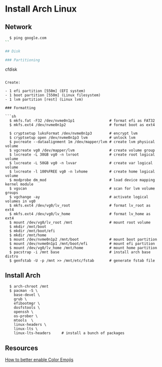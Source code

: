# Install Arch Linux

## Network

```sh
  $ ping google.com
``

## Disk

### Partitioning

  ```
  cfdisk
  ```

Create:

- 1 efi partition [550m] (EFI system)
- 1 boot partition [550m] (Linux filesystem)
- 1 lvm partition [rest] (Linux lvm)

### Formatting

  ```sh
    $ mkfs.fat -F32 /dev/nvme0n1p1                # format efi as FAT32
    $ mkfs.ext4 /dev/nvme0n1p2                    # format boot as ext4

    $ cryptsetup luksFormat /dev/nvme0n1p3        # encrypt lvm
    $ cryptsetup open /dev/nvme0n1p3 lvm          # unlock lvm
    $ pvcreate --dataalignment 1m /dev/mapper/lvm # create lvm physical volume
    $ vgcreate vg0 /dev/mapper/lvm                # create volume group
    $ lvcreate -L 30GB vg0 -n lvroot              # create root logical volume
    $ lvcreate -L 50GB vg0 -n lvvar               # create var logical volume
    $ lvcreate -l 100%FREE vg0 -n lvhome          # create home logical volume
    $ modprobe dm_mod                             # load device mapping kernel module
    $ vgscan                                      # scan for lvm volume groups
    $ vgchange -ay                                # activate logical volumes in vg0
    $ mkfs.ext4 /dev/vg0/lv_root                  # format lv_root as ext4
    $ mkfs.ext4 /dev/vg0/lv_home                  # format lv_home as ext4
    $ mount /dev/vg0/lv_root /mnt                 # mount root volume
    $ mkdir /mnt/boot
    $ mkdir /mnt/boot/efi
    $ mkdir /mnt/home
    $ mount /dev/nvme0n1p2 /mnt/boot              # mount boot partition
    $ mount /dev/nvme0n1p1 /mnt/boot/efi          # mount efi partition
    $ mount /dev/vg0/lv_home /mnt/home            # mount home partition
    $ pacstrap -i /mnt base                       # install arch base distro
    $ genfstab -U -p /mnt >> /mnt/etc/fstab       # generate fstab file
  ```

## Install Arch

  ```
    $ arch-chroot /mnt
    $ pacman -S \
      base-devel \
      grub \
      efibootmgr \
      dosfstools \
      openssh \
      os-prober \
      mtools  \
      linux-headers \
      linux-lts \
      linux-lts-headers     # install a bunch of packages
  ```

## Resources

[How to better enable Color Emojis](https://www.reddit.com/r/archlinux/comments/9q8dlj/how_to_better_enable_color_emojis/)
